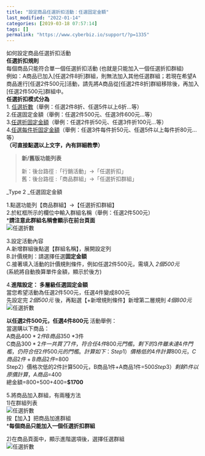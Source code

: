 ```yaml
---
title: "設定商品任選折扣活動：任選固定金額"
last_modified: "2022-01-14"
categories: [2019-03-18 07:57:14]
tags: []
permalink: "https://www.cyberbiz.io/support/?p=1335"
---
```


如何設定商品任選折扣活動  
**任選折扣規則**  
每個商品只能符合單一個任選折扣活動 (也就是只能加入一個任選折扣群組)  
例如：A商品已加入[任選2件8折]群組，則無法加入其他任選群組；若現在希望A商品進行[任選2件500元]活動，請先將A商品從[任選2件8折]群組移除後，再加入[任選2件500元]群組中。  
**任選折扣模式分為**  
1\. [任選折數](https://www.cyberbiz.co/support/?p=1304)（舉例：任選2件8折、任選5件以上6折…等）  
2.任選固定金額（舉例：任選2件500元、任選3件600元…等）  
3.[任選折固定金額](https://www.cyberbiz.co/support/?p=1357)（舉例：任選2件折50元、任選3件折100元…等）  
4.[任選每件折固定金額](https://www.cyberbiz.co/support/?p=1380)（舉例：任選3件每件折50元、任選5件以上每件折80元…等）  
**（可直接點選以上文字，內有詳細教學）**

> **新/舊版功能列表**
>
> 新：後台路徑 :「行銷活動」→「任選折扣」  
> 舊：後台路徑 :「商品群組」→「任選折扣群組」

_Type 2  _任選固定金額

1.點選功能列【商品群組】→【任選折扣群組】  
2.於紅框所示的欄位中輸入群組名稱（舉例：任選2件500元）  
***請注意此群組名稱會顯示在前台頁面**  
![任選折數](https://www.cyberbiz.co/support/wp-content/uploads/2019/03/任選折扣1.png)

3.設定活動內容  
A.新增群組後點選【群組名稱】，展開設定列  
B.計價規則：請選擇任選**固定金額**  
C.接著填入活動的計價規則條件，例如任選2件500元，需填入 _2個500元_  
(系統將自動換算單件金額，顯示於後方)

4.**進階設定： 多層級任選固定金額**  
當您希望活動為任選2件500元，任選4件變成800元  
先設定完 _2個500元_ 後，再點選【+新增規則條件】新增第二層規則 _4個800元_  
![任選折數](https://www.cyberbiz.co/support/wp-content/uploads/2019/03/任選折扣14.png)

**以任選2件500元，任選4件800元** 活動舉例：  
當選購以下商品：  
A商品$400 *2件  
B商品$350 *3件  
C商品$300 *2件  
一共買了7件，符合任4件800元門檻，剩下的3件雖未達4件門檻，仍符合任2件500元的門檻。  
計算如下：  
Step1）價格低的4件計算800元，C商品2件+B商品2件=$800  
Step2）價格次低的2件計算500元，B商品1件+A商品1件=$500  
Step3）剩餘1件以原價計算，A商品=$400  
總金額=800+500+400=**$1700**

5.將商品加入群組，有兩種方法  
1)在群組列表  
![任選折數](https://www.cyberbiz.co/support/wp-content/uploads/2019/03/任選折扣15.png)  
按【加入】把商品加進群組  
***每個商品只能加入一個任選折扣群組**

2)在商品頁面中，顯示進階選項後，選擇任選群組  
![任選折數](https://www.cyberbiz.co/support/wp-content/uploads/2019/03/任選折扣16.png)


